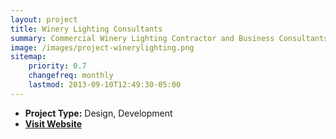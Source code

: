 ```yaml
---
layout: project
title: Winery Lighting Consultants
summary: Commercial Winery Lighting Contractor and Business Consultants.
image: /images/project-winerylighting.png
sitemap:
    priority: 0.7
    changefreq: monthly
    lastmod: 2013-09-10T12:49:30-05:00
---
```



* **Project Type:** Design, Development
* **[Visit Website](http://winerylighting.simplicatedweb.com)**